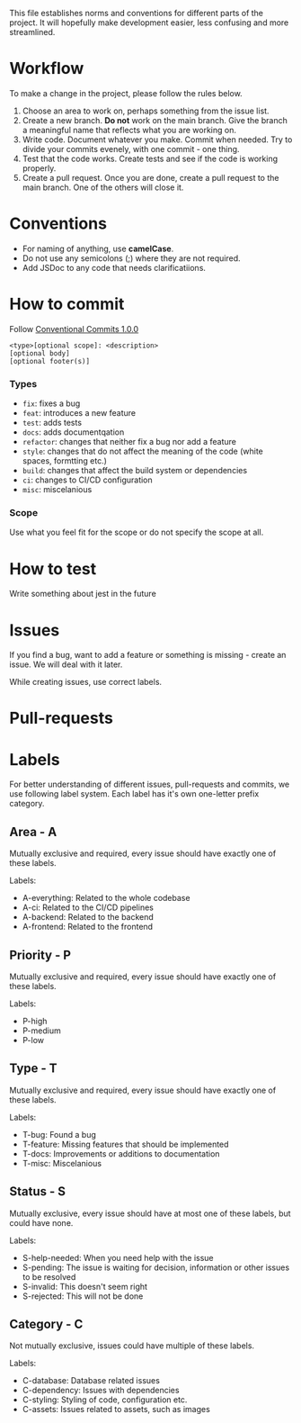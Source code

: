 This file establishes norms and conventions for different parts of the project. It will hopefully make development easier, less confusing and more streamlined.

# Workflow

To make a change in the project, please follow the rules below.

1. Choose an area to work on, perhaps something from the issue list.
2. Create a new branch. **Do not** work on the main branch. Give the branch a meaningful name that reflects what you are working on.
3. Write code. Document whatever you make. Commit when needed. Try to divide your commits evenely, with one commit - one thing.
4. Test that the code works. Create tests and see if the code is working properly.
5. Create a pull request. Once you are done, create a pull request to the main branch. One of the others will close it.

# Conventions

- For naming of anything, use **camelCase**.
- Do not use any semicolons (;) where they are not required. 
- Add JSDoc to any code that needs clarificatiions.

# How to commit
Follow [Conventional Commits 1.0.0](https://www.conventionalcommits.org/en/v1.0.0/)

```
<type>[optional scope]: <description>
[optional body]
[optional footer(s)]
```
### Types
- `fix`: fixes a bug
- `feat`: introduces a new feature
- `test`: adds tests
- `docs`: adds documentqation
- `refactor`: changes that neither fix a bug nor add a feature
- `style`: changes that do not affect the meaning of the code (white spaces, formtting etc.)
- `build`: changes that affect the build system or dependencies
- `ci`: changes to CI/CD configuration
- `misc`: miscelanious

### Scope
Use what you feel fit for the scope or do not specify the scope at all.

# How to test
Write something about jest in the future

# Issues

If you find a bug, want to add a feature or something is missing - create an issue. We will deal with it later. 

While creating issues, use correct labels. 

# Pull-requests

# Labels

For better understanding of different issues, pull-requests and commits, we use following label system. Each label has it's own one-letter prefix category. 

## Area - A
Mutually exclusive and required, every issue should have exactly one of these labels.

Labels:
- A-everything: Related to the whole codebase
- A-ci: Related to the CI/CD pipelines
- A-backend: Related to the backend
- A-frontend: Related to the frontend

## Priority - P
Mutually exclusive and required, every issue should have exactly one of these labels.

Labels:
- P-high
- P-medium
- P-low

## Type - T
Mutually exclusive and required, every issue should have exactly one of these labels.

Labels:
- T-bug: Found a bug
- T-feature: Missing features that should be implemented
- T-docs: Improvements or additions to documentation
- T-misc: Miscelanious

## Status - S
Mutually exclusive, every issue should have at most one of these labels, but could have none.

Labels:
- S-help-needed: When you need help with the issue
- S-pending: The issue is waiting for decision, information or other issues to be resolved
- S-invalid: This doesn't seem right
- S-rejected: This will not be done

## Category - C
Not mutually exclusive, issues could have multiple of these labels.

Labels:
- C-database: Database related issues
- C-dependency: Issues with dependencies
- C-styling: Styling of code, configuration etc.
- C-assets: Issues related to assets, such as images
